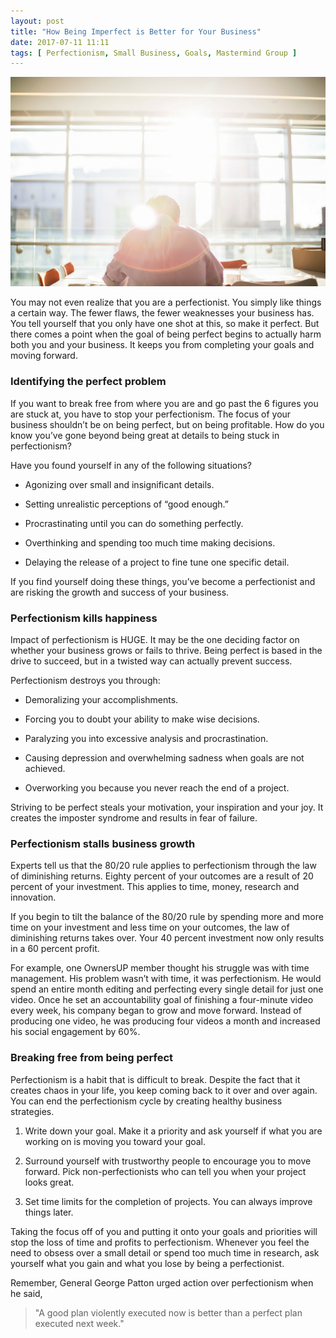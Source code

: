 ```yaml
---
layout: post
title: "How Being Imperfect is Better for Your Business"
date: 2017-07-11 11:11
tags: [ Perfectionism, Small Business, Goals, Mastermind Group ]
---
```


<img src="/images/posts/imperfect-is-better.png" />

You may not even realize that you are a perfectionist. You simply like things a certain way. The fewer flaws, the fewer weaknesses your business has. You tell yourself that you only have one shot at this, so make it perfect. But there comes a point when the goal of being perfect begins to actually harm both you and your business. It keeps you from completing your goals and moving forward.

### Identifying the perfect problem

If you want to break free from where you are and go past the 6 figures you are stuck at, you have to stop your perfectionism. The focus of your business shouldn’t be on being perfect, but on being profitable. How do you know you’ve gone beyond being great at details to being stuck in perfectionism?

Have you found yourself in any of the following situations?

* Agonizing over small and insignificant details.

* Setting unrealistic perceptions of “good enough.”

* Procrastinating until you can do something perfectly.

* Overthinking and spending too much time making decisions.

* Delaying the release of a project to fine tune one specific detail.

If you find yourself doing these things, you’ve become a perfectionist and are risking the growth and success of your business.

### Perfectionism kills happiness

Impact of perfectionism is HUGE. It may be the one deciding factor on whether your business grows or fails to thrive. Being perfect is based in the drive to succeed, but in a twisted way can actually prevent success.

Perfectionism destroys you through:

* Demoralizing your accomplishments.

* Forcing you to doubt your ability to make wise decisions.

* Paralyzing you into excessive analysis and procrastination.

* Causing depression and overwhelming sadness when goals are not achieved.

* Overworking you because you never reach the end of a project.

Striving to be perfect steals your motivation, your inspiration and your joy. It creates the imposter syndrome and results in fear of failure.

### Perfectionism stalls business growth

Experts tell us that the 80/20 rule applies to perfectionism through the law of diminishing returns. Eighty percent of your outcomes are a result of 20 percent of your investment. This applies to time, money, research and innovation.

If you begin to tilt the balance of the 80/20 rule by spending more and more time on your investment and less time on your outcomes, the law of diminishing returns takes over. Your 40 percent investment now only results in a 60 percent profit.

For example, one OwnersUP member thought his struggle was with time management. His problem wasn’t with time, it was perfectionism. He would spend an entire month editing and perfecting every single detail for just one video. Once he set an accountability goal of finishing a four-minute video every week, his company began to grow and move forward. Instead of producing one video, he was producing four videos a month and increased his social engagement by 60%.

### Breaking free from being perfect

Perfectionism is a habit that is difficult to break. Despite the fact that it creates chaos in your life, you keep coming back to it over and over again. You can end the perfectionism cycle by creating healthy business strategies.

1. Write down your goal. Make it a priority and ask yourself if what you are working on is moving you toward your goal.

2. Surround yourself with trustworthy people to encourage you to move forward. Pick non-perfectionists who can tell you when your project looks great.

3. Set time limits for the completion of projects. You can always improve things later.

Taking the focus off of you and putting it onto your goals and priorities will stop the loss of time and profits to perfectionism. Whenever you feel the need to obsess over a small detail or spend too much time in research, ask yourself what you gain and what you lose by being a perfectionist.

Remember, General George Patton urged action over perfectionism when he said,

> "A good plan violently executed now is better than a perfect plan executed next week."